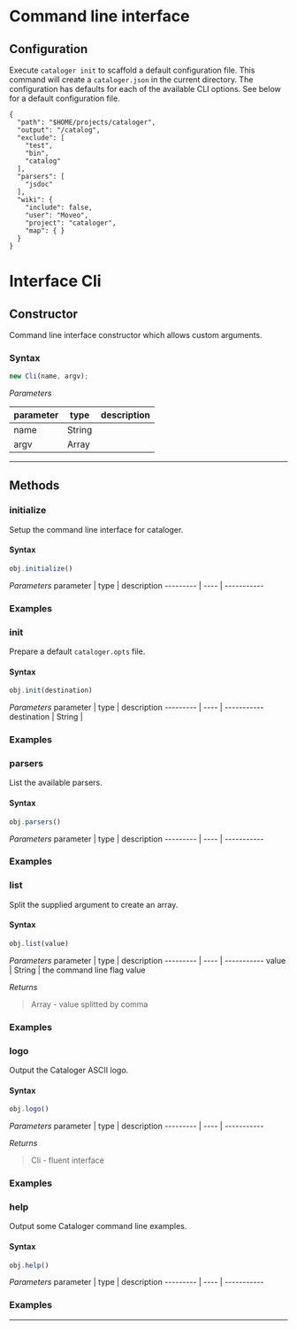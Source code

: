 # Command line interface

## Configuration

Execute `cataloger init` to scaffold a default configuration file. This command
will create a `cataloger.json` in the current directory. The configuration has
defaults for each of the available CLI options. See below for a default
configuration file.

```
{
  "path": "$HOME/projects/cataloger",
  "output": "/catalog",
  "exclude": [
    "test",
    "bin",
    "catalog"
  ],
  "parsers": [
    "jsdoc"
  ],
  "wiki": {
    "include": false,
    "user": "Moveo",
    "project": "cataloger",
    "map": { }
  }
}
```

# Interface Cli


## Constructor
Command line interface constructor which allows custom arguments.

### Syntax
```js
new Cli(name, argv);
```

*Parameters*

parameter | type | description
--------- | ---- | -----------
name | String | 
argv | Array | 

---



## Methods


### initialize 
Setup the command line interface for cataloger.

#### Syntax
```js
obj.initialize()
```

*Parameters*
parameter | type | description
--------- | ---- | -----------



### Examples


### init 
Prepare a default `cataloger.opts` file.

#### Syntax
```js
obj.init(destination)
```

*Parameters*
parameter | type | description
--------- | ---- | -----------
destination | String | 



### Examples


### parsers 
List the available parsers.

#### Syntax
```js
obj.parsers()
```

*Parameters*
parameter | type | description
--------- | ---- | -----------



### Examples


### list 
Split the supplied argument to create an array.

#### Syntax
```js
obj.list(value)
```

*Parameters*
parameter | type | description
--------- | ---- | -----------
value | String | the command line flag value


*Returns*
> Array - value splitted by comma

### Examples


### logo 
Output the Cataloger ASCII logo.

#### Syntax
```js
obj.logo()
```

*Parameters*
parameter | type | description
--------- | ---- | -----------


*Returns*
> Cli - fluent interface

### Examples


### help 
Output some Cataloger command line examples.

#### Syntax
```js
obj.help()
```

*Parameters*
parameter | type | description
--------- | ---- | -----------



### Examples


---

